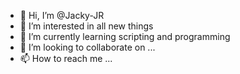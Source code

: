 - 👋 Hi, I’m @Jacky-JR
- 👀 I’m interested in all new things
- 🌱 I’m currently learning scripting and programming
- 💞️ I’m looking to collaborate on ...
- 📫 How to reach me ...

<!---
Jacky-JR/Jacky-JR is a ✨ special ✨ repository because its `README.md` (this file) appears on your GitHub profile.
You can click the Preview link to take a look at your changes.
--->
